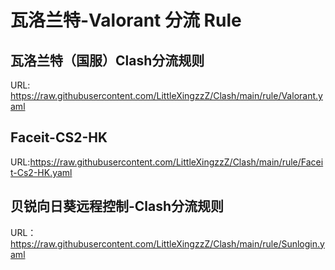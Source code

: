 # 瓦洛兰特-Valorant 分流 Rule

## 瓦洛兰特（国服）Clash分流规则
URL: https://raw.githubusercontent.com/LittleXingzzZ/Clash/main/rule/Valorant.yaml

## Faceit-CS2-HK
URL:https://raw.githubusercontent.com/LittleXingzzZ/Clash/main/rule/Faceit-Cs2-HK.yaml

## 贝锐向日葵远程控制-Clash分流规则
URL：https://raw.githubusercontent.com/LittleXingzzZ/Clash/main/rule/Sunlogin.yaml
